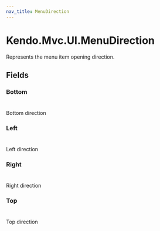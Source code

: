 ```yaml
---
nav_title: MenuDirection
---
```


# Kendo.Mvc.UI.MenuDirection
Represents the menu item opening direction.


## Fields


### Bottom
#
Bottom direction

### Left
#
Left direction

### Right
#
Right direction

### Top
#
Top direction




